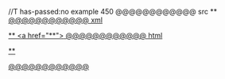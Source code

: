 //T has-passed:no
example 450
@@@@@@@@@@@@ src
**<a href="**">
@@@@@@@@@@@@ xml
<?xml version="1.0" encoding="UTF-8"?>
<!DOCTYPE document SYSTEM "CommonMark.dtd">
<document xmlns="http://commonmark.org/xml/1.0">
  <paragraph>
    <text>**</text>
    <html_inline>&lt;a href=&quot;**&quot;&gt;</html_inline>
  </paragraph>
</document>
@@@@@@@@@@@@ html
<p>**<a href="**"></p>
@@@@@@@@@@@@
